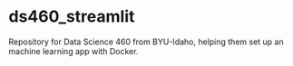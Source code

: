 # ds460_streamlit
Repository for Data Science 460 from BYU-Idaho, helping them set up an machine learning app with Docker.
